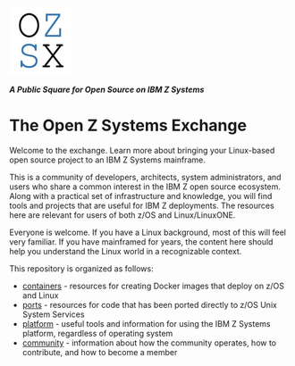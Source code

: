 [openzsx logo]: images/OZSX_logo.jpg "openzsx logo"

!["openzsx logo"][openzsx logo]

_**A Public Square for Open Source on IBM Z Systems**_

# The Open Z Systems Exchange
Welcome to the exchange.  Learn more about bringing your Linux-based open source
project to an IBM Z Systems mainframe.

This is a community of developers, architects, system administrators, and users
who share a common interest in the IBM Z open source ecosystem.  Along with a
practical set of infrastructure and knowledge, you will find tools and projects
that are useful for IBM Z deployments.  The resources here are relevant for users
of both z/OS and Linux/LinuxONE.  

Everyone is welcome.  If you have a Linux background, most of this will feel very
familiar.  If you have mainframed for years, the content here should help you
understand the Linux world in a recognizable context.

This repository is organized as follows:
- [containers](./containers/README.md) - resources for creating Docker images that
deploy on z/OS and Linux
- [ports](./ports/README.md) - resources for code that has been ported directly
to z/OS Unix System Services
- [platform](./platform/README.md) - useful tools and information for using the
IBM Z Systems platform, regardless of operating system
- [community](https://github.com/openzsx/community) - information about how the
community operates, how to contribute, and how to become a member
